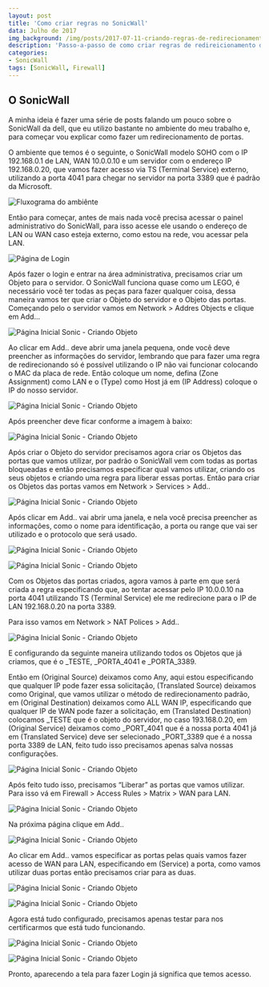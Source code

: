 ```yaml
---
layout: post
title: 'Como criar regras no SonicWall'
data: Julho de 2017
img_background: /img/posts/2017-07-11-criando-regras-de-redirecionamento-no-sonicwall/banner.jpg
description: 'Passo-a-passo de como criar regras de redireicionamento de portas em um SonicWall SOHO'
categories:
- SonicWall
tags: [SonicWall, Firewall]
---
```



## O SonicWall

A minha ideia é fazer uma série de posts falando um pouco sobre o SonicWall da dell, que eu utilizo bastante no ambiente do meu trabalho e, para começar vou explicar como fazer um redirecionamento de portas.

O ambiente que temos é o seguinte, o SonicWall modelo SOHO com o IP 192.168.0.1 de LAN, WAN 10.0.0.10 e um servidor com o endereço IP 192.168.0.20, que vamos fazer acesso via TS (Terminal Service) externo, utilizando a porta 4041 para chegar no servidor na porta 3389 que é padrão da Microsoft.

![Fluxograma do ambiênte](/img/posts/2017-07-11-criando-regras-de-redirecionamento-no-sonicwall/17.png)

 
Então para começar, antes de mais nada você precisa acessar o painel administrativo do SonicWall, para isso acesse ele usando o endereço de LAN ou WAN caso esteja externo, como estou na rede, vou acessar pela LAN.

![Página de Login](/img/posts/2017-07-11-criando-regras-de-redirecionamento-no-sonicwall/01.PNG)

Após fazer o login e entrar na área administrativa, precisamos criar um Objeto para o servidor. O SonicWall funciona quase como um LEGO, é necessário você ter todas as peças para fazer qualquer coisa, dessa maneira vamos ter que criar o Objeto do servidor e o Objeto das portas.
Começando pelo o servidor vamos em Network > Addres Objects e clique em Add...

![Página Inicial Sonic - Criando Objeto](/img/posts/2017-07-11-criando-regras-de-redirecionamento-no-sonicwall/02.PNG)
 
Ao clicar em Add.. deve abrir uma janela pequena, onde você deve preencher as informações do servidor, lembrando que para fazer uma regra de redirecionando só é possível utilizando o IP não vai funcionar colocando o MAC da placa de rede.
Então coloque um nome, defina (Zone Assignment) como LAN e o (Type) como Host já em (IP Address) coloque o IP do nosso servidor.
 
![Página Inicial Sonic - Criando Objeto](/img/posts/2017-07-11-criando-regras-de-redirecionamento-no-sonicwall/03.PNG)

Após preencher deve ficar conforme a imagem à baixo:
 
![Página Inicial Sonic - Criando Objeto](/img/posts/2017-07-11-criando-regras-de-redirecionamento-no-sonicwall/04.PNG)

Após criar o Objeto do servidor precisamos agora criar os Objetos das portas que vamos utilizar, por padrão o SonicWall vem com todas as portas bloqueadas e então precisamos especificar qual vamos utilizar, criando os seus objetos e criando uma regra para liberar essas portas.
Então para criar os Objetos das portas vamos em Network > Services > Add..
 
![Página Inicial Sonic - Criando Objeto](/img/posts/2017-07-11-criando-regras-de-redirecionamento-no-sonicwall/05.PNG)

Após clicar em Add.. vai abrir uma janela, e nela você precisa preencher as informações, como o nome para identificação, a porta ou range que vai ser utilizado e o protocolo que será usado.
 
![Página Inicial Sonic - Criando Objeto](/img/posts/2017-07-11-criando-regras-de-redirecionamento-no-sonicwall/06.PNG)

![Página Inicial Sonic - Criando Objeto](/img/posts/2017-07-11-criando-regras-de-redirecionamento-no-sonicwall/07.PNG)
 
Com os Objetos das portas criados, agora vamos à parte em que será criada a regra especificando que, ao tentar acessar pelo IP 10.0.0.10 na porta 4041 utilizando TS (Terminal Service) ele me redirecione para o IP de LAN 192.168.0.20 na porta 3389.

Para isso vamos em Network > NAT Polices > Add..


![Página Inicial Sonic - Criando Objeto](/img/posts/2017-07-11-criando-regras-de-redirecionamento-no-sonicwall/08.PNG)

E configurando da seguinte maneira utilizando todos os Objetos que já criamos, que é o _TESTE, _PORTA_4041 e _PORTA_3389.

Então em (Original Source) deixamos como Any, aqui estou especificando que qualquer IP pode fazer essa solicitação, (Translated Source) deixamos como Original, que vamos utilizar o método de redirecionamento padrão, em (Original Destination) deixamos como ALL WAN IP, especificando que qualquer IP de WAN pode fazer a solicitação, em (Translated Destination) colocamos _TESTE que é o objeto do servidor, no caso 193.168.0.20, em (Original Service) deixamos como _PORT_4041 que é a nossa porta 4041 já em (Translated Service) deve ser selecionado _PORT_3389 que é a nossa porta 3389 de LAN, feito tudo isso precisamos apenas salva nossas configurações.
 
![Página Inicial Sonic - Criando Objeto](/img/posts/2017-07-11-criando-regras-de-redirecionamento-no-sonicwall/09.PNG)

Após feito tudo isso, precisamos “Liberar” as portas que vamos utilizar. Para isso vá em Firewall > Access Rules > Matrix > WAN para LAN.

![Página Inicial Sonic - Criando Objeto](/img/posts/2017-07-11-criando-regras-de-redirecionamento-no-sonicwall/13.PNG)
  
Na próxima página clique em Add..

![Página Inicial Sonic - Criando Objeto](/img/posts/2017-07-11-criando-regras-de-redirecionamento-no-sonicwall/14.PNG)
 
Ao clicar em Add.. vamos especificar as portas pelas quais vamos fazer acesso de WAN para LAN, especificando em (Service) a porta, como vamos utilizar duas portas então precisamos criar para as duas.
 
![Página Inicial Sonic - Criando Objeto](/img/posts/2017-07-11-criando-regras-de-redirecionamento-no-sonicwall/15.PNG)

![Página Inicial Sonic - Criando Objeto](/img/posts/2017-07-11-criando-regras-de-redirecionamento-no-sonicwall/16.PNG)
 

Agora está tudo configurado, precisamos apenas testar para nos certificarmos que está tudo funcionando.

![Página Inicial Sonic - Criando Objeto](/img/posts/2017-07-11-criando-regras-de-redirecionamento-no-sonicwall/10.PNG)

![Página Inicial Sonic - Criando Objeto](/img/posts/2017-07-11-criando-regras-de-redirecionamento-no-sonicwall/11.PNG)
 
Pronto, aparecendo a tela para fazer Login já significa que temos acesso.
